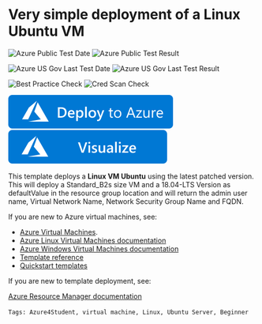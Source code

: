 # Very simple deployment of a Linux Ubuntu VM

![Azure Public Test Date](https://azurequickstartsservice.blob.core.windows.net/badges/101-vm-simple-linux/PublicLastTestDate.svg)
![Azure Public Test Result](https://azurequickstartsservice.blob.core.windows.net/badges/101-vm-simple-linux/PublicDeployment.svg)

![Azure US Gov Last Test Date](https://azurequickstartsservice.blob.core.windows.net/badges/101-vm-simple-linux/FairfaxLastTestDate.svg)
![Azure US Gov Last Test Result](https://azurequickstartsservice.blob.core.windows.net/badges/101-vm-simple-linux/FairfaxDeployment.svg)

![Best Practice Check](https://azurequickstartsservice.blob.core.windows.net/badges/101-vm-simple-linux/BestPracticeResult.svg)
![Cred Scan Check](https://azurequickstartsservice.blob.core.windows.net/badges/101-vm-simple-linux/CredScanResult.svg)

[![Deploy To Azure](https://raw.githubusercontent.com/Azure/azure-quickstart-templates/master/1-CONTRIBUTION-GUIDE/images/deploytoazure.svg?sanitize=true)](https://portal.azure.com/#create/Microsoft.Template/uri/https%3A%2F%2Fraw.githubusercontent.com%2FAzure%2Fazure-quickstart-templates%2Fmaster%2F101-vm-simple-linux%2Fazuredeploy.json)
[![Visualize](https://raw.githubusercontent.com/Azure/azure-quickstart-templates/master/1-CONTRIBUTION-GUIDE/images/visualizebutton.svg?sanitize=true)](http://armviz.io/#/?load=https%3A%2F%2Fraw.githubusercontent.com%2FAzure%2Fazure-quickstart-templates%2Fmaster%2F101-vm-simple-linux%2Fazuredeploy.json)

This template deploys a **Linux VM Ubuntu** using the latest patched version.
This will deploy a Standard_B2s size VM and a 18.04-LTS Version as defaultValue
in the resource group location and will return the admin user name, Virtual
Network Name, Network Security Group Name and FQDN.

If you are new to Azure virtual machines, see:

- [Azure Virtual Machines](https://azure.microsoft.com/services/virtual-machines/).
- [Azure Linux Virtual Machines documentation](https://docs.microsoft.com/azure/virtual-machines/linux/)
- [Azure Windows Virtual Machines documentation](https://docs.microsoft.com/azure/virtual-machines/windows/)
- [Template reference](https://docs.microsoft.com/azure/templates/microsoft.compute/allversions)
- [Quickstart templates](https://azure.microsoft.com/resources/templates/?resourceType=Microsoft.Compute&pageNumber=1&sort=Popular)

If you are new to template deployment, see:

[Azure Resource Manager documentation](https://docs.microsoft.com/azure/azure-resource-manager/)

`Tags: Azure4Student, virtual machine, Linux, Ubuntu Server, Beginner`
